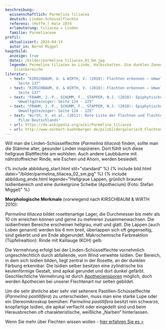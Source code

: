 ```yaml
---
beschreibung:
  wissenschaftlich: Parmelina tiliacea
  deutsch: Linden-Schüsselflechte
  referenz: (Hoffm.) Hale 1974
  erlaeuterung: tiliacea = Linden
  familie: Parmeliaceae
profil:
  aktualisiert: 2024-04-14
  autor_in: Bernd Miggel
hauptbild:
  anzeige: true
  datei: /bilder/parmelina_tiliacea_01_bm.jpg
  legende: Permelina tiliacea an Linde, Halbschatten. Die dunklen Zonen sind
    Isienbereiche
literatur:
  - text: "KIRSCHBAUM, U. & WIRTH, V. (2010): Flechten erkennen – Umwelt bewerten:
      Seite 137"
  - text: "KIRSCHBAUM, U. & WIRTH, V. (2010): Flechten erkennen – Umwelt bewerten:
      Seite 137"
  - text: "FRAHM, J.-P., SCHUMM, F., STAPPER, N.J. (2010): Epiphytische Flechten als
      Umweltgütezeiger: Seite 124 - 125"
  - text: "FRAHM, J.-P., SCHUMM, F., STAPPER, N.J. (2010): Epiphytische Flechten als
      Umweltgütezeiger: Seite 124 - 125"
  - text: "Wirth, V. et al. (2011): Rote Liste der Flechten und flechtenbewohnende
      Pilze Deutschlands"
  - url: https://de.wikipedia.org/wiki/Parmelina_tiliacea
  - url: http://www.norbert-kuehnberger.de/pilzbildergalerie/D_Flechten-Lichenes_-_226_Arten/index.htm
---
```

Will man die Linden-Schüsselflechte (*Parmelina tiliacea*) finden, sollte man die Stämme alter, gesunder Linden inspizieren. Dort fühlt sich diese hellgraue Blattflechte am wohlsten. Auch andere Laubbäume mit nährstoffreicher Rinde, wie Eschen und Ahorn, werden besiedelt.

{% include abbildung_start.html stil="standard" %}
{% include bild.html datei="/bilder/parmelina_tiliacea_02_sm.jpg" %}
{% include abbildung_ende.html legende="Hellgraue Lappen, grünlich brauner Isidienbereich und eine dunkelgrüne Scheibe (Apothecium) (Foto: Stefan Miggel)" %}

**Morphologische Merkmale** (vorwiegend nach KIRSCHBAUM & WIRTH 2010):

*Parmelina tiliacea* bildet rosettenartige Lager, die Durchmesser bis mehr als 10 cm erreichen können und gerne zu mehreren zusammenwachsen. Die isidienfreien Bereiche erscheinen hellgrau, matt und glatt. Die Lappen (auch Loben genannt) werden bis 6 mm breit, überlappen sich oft gegenseitig, sind gekerbt und am Ende abgerundet.
Makrochemische Farbreaktion (Tüpfelrealtion): Rinde mit Kalilauge (KOH) gelb

Die Vermehrung erfolgt bei der Linden-Schüsselflechte vornehmlich ungeschlechtlich durch abfallende, vom Wind verwehte Isidien. Der Bereich, in dem sich Isidien bilden, liegt zentral in der Rosette, an der dunklen Färbung erkennbar. Die Isidien selber besitzen eine zylindrische bis keulenförmige Gestalt, sind apikal gerundet und dort dunkel gefärbt. Geschlechtliche Vermehrung ist durch [Apotheciensporen](Apothecien "Glossar") möglich, doch werden Apothecien bei unserer Flechtenart nur selten gebildet.

Um die sehr ähnliche aber sehr viel seltenere Pastillen-Schüsselflechte (*Parmelina pastillifera*) zu unterscheiden, muss man eine starke Lupe oder ein Stereomikroskop bemühen: *Parmelina pastillifera* besitzt rein schwarze, knopfartige Isidien, die apikal verflacht oder eingedellt sind und beim Herausbrechen oft charakteristische, weißliche „Narben“ hinterlassen.

Wenn Sie mehr über Flechten wissen wollen - [hier erfahren Sie es >](/verwandt/flechten)